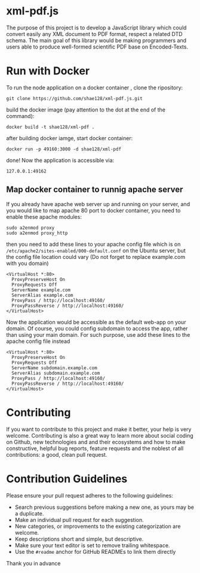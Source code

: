 # xml-pdf.js
The purpose of this project is to develop a JavaScript library which could convert easily any XML document to PDF format,  respect a related DTD schema. The main goal of this library would be making programmers and users able to produce well-formed scientific PDF base on Encoded-Texts. 


# Run with Docker

To run the node application on a docker container , clone the ripository: 
```
git clone https://github.com/shae128/xml-pdf.js.git
```

build the docker image (pay attention to the dot at the end of the command): 
```
docker build -t shae128/xml-pdf .
```

after building docker iamge, start docker container:
```
docker run -p 49160:3000 -d shae128/xml-pdf
```

done! Now the application is accessible via: 
```
127.0.0.1:49162
```

## Map docker container to runnig apache server
If you already have apache web server up and running on your server, and you would like to map apache 80 port to docker container, you need to enable these apache modules:
```
sudo a2enmod proxy
sudo a2enmod proxy_http
```

then you need to add these lines to your apache config file which is on `/etc/apache2/sites-enabled/000-default.conf` on the Ubuntu server, but the config file location could vary (Do not forget to replace example.com with you domain)

```
<VirtualHost *:80>
  ProxyPreserveHost On
  ProxyRequests Off
  ServerName example.com
  ServerAlias example.com
  ProxyPass / http://localhost:49160/
  ProxyPassReverse / http://localhost:49160/
</VirtualHost>
```
Now the application would be accessible as the default web-app on your domain. Of course, you could config subdomain to access the app, rather than using your main domain. For such purpose, use add these lines to the apache config file instead

```
<VirtualHost *:80>
  ProxyPreserveHost On
  ProxyRequests Off
  ServerName subdomain.example.com
  ServerAlias subdomain.example.com
  ProxyPass / http://localhost:49160/
  ProxyPassReverse / http://localhost:49160/
</VirtualHost>
```


Contributing
============
If you want to contribute to this project and make it better, your help is very welcome. Contributing is also a great way to learn more about social coding on Github, new technologies and and their ecosystems and how to make constructive, helpful bug reports, feature requests and the noblest of all contributions: a good, clean pull request.

# Contribution Guidelines

Please ensure your pull request adheres to the following guidelines:

- Search previous suggestions before making a new one, as yours may be a duplicate.
- Make an individual pull request for each suggestion.
- New categories, or improvements to the existing categorization are welcome.
- Keep descriptions short and simple, but descriptive.
- Make sure your text editor is set to remove trailing whitespace.
- Use the `#readme` anchor for GitHub READMEs to link them directly

Thank you in advance

